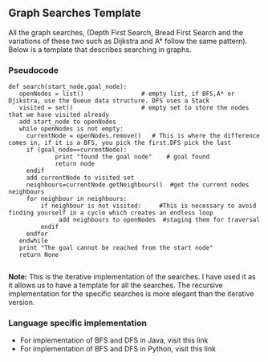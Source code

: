 ## Graph Searches Template
All the graph searches, (Depth First Search, Bread First Search and the variations of these two such as Dijkstra and A* follow the same pattern). Below is a template that describes searching in graphs.

### Pseudocode
```
def search(start_node,goal_node):
   openNodes = list()                # empty list, if BFS,A* or Djikstra, use the Queue data structure. DFS uses a Stack 
   visited = set()                   # empty set to store the nodes that we have visited already
   add start_node to openNodes 
   while openNodes is not empty: 
     currentNode = openNodes.remove()   # This is where the difference comes in, if it is a BFS, you pick the first.DFS pick the last
     if (goal_node==currentNode): 
             print "found the goal node"    # goal found 
             return node 
     endif 
     add currentNode to visited set 
     neighbours=currentNode.getNeighbours()  #get the current nodes neighbours 
     for neighbour in neighbours:
         if neighbour is not visited:     #This is necessary to avoid finding yourself in a cycle which creates an endless loop 
              add neighbours to openNodes  #staging them for traversal 
         endif 
     endfor 
   endwhile 
   print "The goal cannot be reached from the start node" 
   return None  
    
```
**Note:** This is the iterative implementation of the searches. I have used it as it allows us to have a template for all the searches. 
The recursive implementation for the specific searches is more elegant than the iterative version.
### Language specific implementation
 * For implementation of BFS and DFS in Java, visit this link
 * For implementation of BFS and DFS in Python, visit this link
